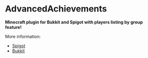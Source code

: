 # AdvancedAchievements
**Minecraft plugin for Bukkit and Spigot with players listing by group feature!**

More information:
- [Spigot](https://www.spigotmc.org/resources/onlinelist.10784/)
- [Bukkit](http://dev.bukkit.org/bukkit-plugins/online-list/)
